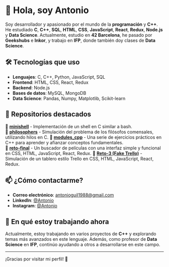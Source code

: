 # 👋 Hola, soy Antonio

Soy desarrollador y apasionado por el mundo de la **programación** y **C++**. He estudiado **C**, **C++**, **SQL**, **HTML**, **CSS**, **JavaScript**, **React**, **Redux**, **Node.js** y **Data Science**. Actualmente, estudio en **42 Barcelona**, he pasado por **Geekshubs** e **Inkor**, y trabajo en **IFP**, donde también doy clases de **Data Science**.

## 🛠️ Tecnologías que uso

- **Lenguajes**: C, C++, Python, JavaScript, SQL
- **Frontend**: HTML, CSS, React, Redux
- **Backend**: Node.js
- **Bases de datos**: MySQL, MongoDB
- **Data Science**: Pandas, Numpy, Matplotlib, Scikit-learn

## 📂 Repositorios destacados

🔹 [**minishell**](https://github.com/Antonio1988-creator/minishell) - Implementación de un shell en C similar a bash.  
🔹 [**philosophers**](https://github.com/Antonio1988-creator/philosophers) - Simulación del problema de los filósofos comensales, utilizando hilos en C. 
🔹 [**modules_cpp**](https://github.com/Antonio1988-creator/modules_cpp) - Una serie de ejercicios prácticos en C++ para aprender y afianzar conceptos fundamentales.  
🔹 [**reto-final**](https://github.com/Antonio1988-creator/reto-final) - Un buscador de películas con una interfaz simple y funcional en CSS, HTML, JavaScript, React, Redux.
🔹 [**Reto-3 (Fake Trello)**](https://github.com/Antonio1988-creator/Reto-3) - Simulación de un tablero estilo Trello en CSS, HTML, JavaScript, React, Redux.

## 📫 ¿Cómo contactarme?

- **Correo electrónico**: [antonioguil1988@gmail.com](mailto:antonioguil1988@gmail.com)
- **LinkedIn**: [@Antonio](https://www.linkedin.com/in/antonio-guil-luque-1218b6275?utm_source=share&utm_campaign=share_via&utm_content=profile&utm_medium=android_app)
- **Instagram**: [@Antonio](https://www.instagram.com/librotecadeportadas/)

## 🎯 En qué estoy trabajando ahora

Actualmente, estoy trabajando en varios proyectos de **C++** y explorando temas más avanzados en este lenguaje. Además, como profesor de **Data Science** en **IFP**, continúo ayudando a otros a desarrollarse en este campo.

---

¡Gracias por visitar mi perfil! 🚀

